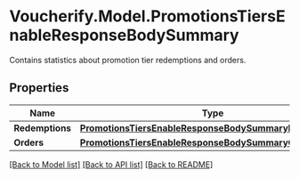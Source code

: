 # Voucherify.Model.PromotionsTiersEnableResponseBodySummary
Contains statistics about promotion tier redemptions and orders.

## Properties

Name | Type | Description | Notes
------------ | ------------- | ------------- | -------------
**Redemptions** | [**PromotionsTiersEnableResponseBodySummaryRedemptions**](PromotionsTiersEnableResponseBodySummaryRedemptions.md) |  | [optional] 
**Orders** | [**PromotionsTiersEnableResponseBodySummaryOrders**](PromotionsTiersEnableResponseBodySummaryOrders.md) |  | [optional] 

[[Back to Model list]](../../README.md#documentation-for-models) [[Back to API list]](../../README.md#documentation-for-api-endpoints) [[Back to README]](../../README.md)

